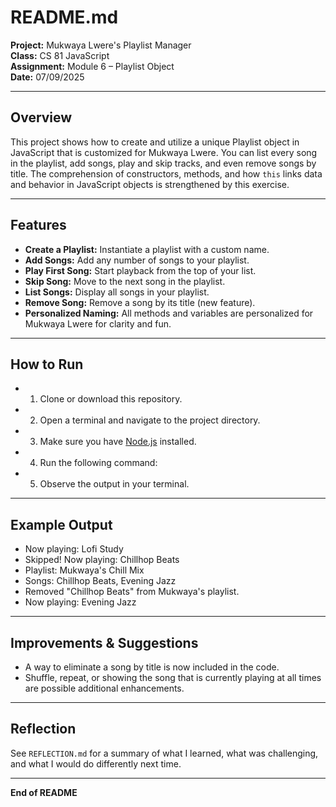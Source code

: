 # README.md

**Project:** Mukwaya Lwere's Playlist Manager  
**Class:** CS 81 JavaScript  
**Assignment:** Module 6 – Playlist Object  
**Date:** 07/09/2025

---

## Overview

This project shows how to create and utilize a unique Playlist object in JavaScript that is customized for Mukwaya Lwere. You can list every song in the playlist, add songs, play and skip tracks, and even remove songs by title. The comprehension of constructors, methods, and how `this` links data and behavior in JavaScript objects is strengthened by this exercise.

---

## Features

- **Create a Playlist:** Instantiate a playlist with a custom name.
- **Add Songs:** Add any number of songs to your playlist.
- **Play First Song:** Start playback from the top of your list.
- **Skip Song:** Move to the next song in the playlist.
- **List Songs:** Display all songs in your playlist.
- **Remove Song:** Remove a song by its title (new feature).
- **Personalized Naming:** All methods and variables are personalized for Mukwaya Lwere for clarity and fun.

---

## How to Run

- 1. Clone or download this repository.
- 2. Open a terminal and navigate to the project directory.
- 3. Make sure you have [Node.js](https://nodejs.org/) installed.
- 4. Run the following command:
- 5. Observe the output in your terminal.

---

## Example Output

- Now playing: Lofi Study
- Skipped! Now playing: Chillhop Beats
- Playlist: Mukwaya's Chill Mix
- Songs: Chillhop Beats, Evening Jazz
- Removed "Chillhop Beats" from Mukwaya's playlist.
- Now playing: Evening Jazz

---

## Improvements & Suggestions

- A way to eliminate a song by title is now included in the code. 
- Shuffle, repeat, or showing the song that is currently playing at all times are possible additional enhancements.

---

## Reflection

See `REFLECTION.md` for a summary of what I learned, what was challenging, and what I would do differently next time.

---

**End of README**
